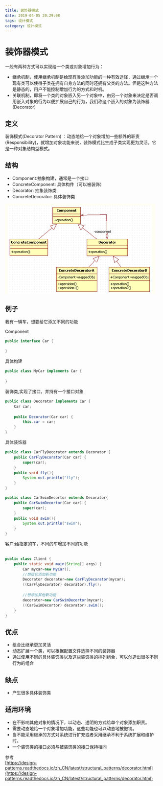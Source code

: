 ```yaml
---
title: 装饰器模式
date: 2019-04-05 20:29:08
tags: 设计模式
category: 设计模式
---
```


# 装饰器模式
一般有两种方式可以实现给一个类或对象增加行为：

- 继承机制，使用继承机制是给现有类添加功能的一种有效途径，通过继承一个现有类可以使得子类在拥有自身方法的同时还拥有父类的方法。但是这种方法是静态的，用户不能控制增加行为的方式和时机。
- 关联机制，即将一个类的对象嵌入另一个对象中，由另一个对象来决定是否调用嵌入对象的行为以便扩展自己的行为，我们称这个嵌入的对象为装饰器(Decorator)

## 定义
装饰模式(Decorator Pattern) ：动态地给一个对象增加一些额外的职责(Responsibility)，就增加对象功能来说，装饰模式比生成子类实现更为灵活。它是一种对象结构型模式。

## 结构
- Component:抽象构建，通常是一个接口
- ConcreteComponent: 具体构件（可以被装饰）
- Decorator: 抽象装饰类
- ConcreteDecorator: 具体装饰类
<!--more-->
![装饰器模式](装饰器模式/装饰器模式.png)

## 例子
我有一辆车，想要给它添加不同的功能

Component
~~~java
public interface Car {

}
~~~

具体构建
~~~java
public class MyCar implements Car {
    
}
~~~
装饰类,实现了接口，并持有一个接口对象
~~~java
public class Decorator implements Car {
    Car car;

    public Decorator(Car car) {
        this.car = car;
    }
}
~~~

具体装饰器
~~~java
public class CarFlyDecorator extends Decorator {
    public CarFlyDecorator(Car car) {
        super(car);
    }
    public void fly(){
        System.out.println("fly");
    }
}

~~~
~~~java
public class CarSwimDecortor extends Decorator{
    public CarSwimDecortor(Car car) {
        super(car);
    }
    public void swim(){
        System.out.println("swim");
    }
}
~~~

客户:给指定的车，不同的车增加不同的功能
~~~java

public class Client {
    public static void main(String[] args) {
        Car mycar=new MyCar();
        //想给它添加新功能
        Decorator decorator=new CarFlyDecorator(mycar);
        ((CarFlyDecorator) decorator).fly();

        //想添加其他新功能
        decorator=new CarSwimDecortor(mycar);
        ((CarSwimDecortor) decorator).swim();
    }
}
~~~

## 优点
- 组合比继承更加灵活
- 动态扩展一个类，可以根据配置文件选择不同的装饰器
- 通过使用不同的具体装饰类以及这些装饰类的排列组合，可以创造出很多不同行为的组合

## 缺点
- 产生很多具体装饰类

## 适用环境
- 在不影响其他对象的情况下，以动态、透明的方式给单个对象添加职责。
- 需要动态地给一个对象增加功能，这些功能也可以动态地被撤销。
- 当不能采用继承的方式对系统进行扩充或者采用继承不利于系统扩展和维护时。
- 一个装饰类的接口必须与被装饰类的接口保持相同

参考  
[https://design-patterns.readthedocs.io/zh_CN/latest/structural_patterns/decorator.html](https://design-patterns.readthedocs.io/zh_CN/latest/structural_patterns/decorator.html)